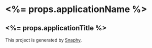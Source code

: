 #  <%= props.applicationName %>
## <%= props.applicationTitle %>


This project is generated by [Snaphy](http://snaphy.com).